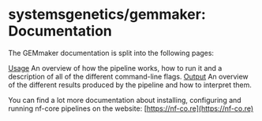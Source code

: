 # systemsgenetics/gemmaker: Documentation

The GEMmaker documentation is split into the following pages:

[Usage](usage.md)
An overview of how the pipeline works, how to run it and a description of all of the different command-line flags.
[Output](output.md)
An overview of the different results produced by the pipeline and how to interpret them.

You can find a lot more documentation about installing, configuring and running nf-core pipelines on the website: [https://nf-co.re](https://nf-co.re)
